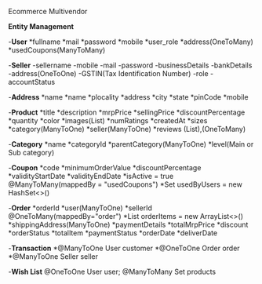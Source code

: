 Ecommerce Multivendor

**Entity Management**

-**User**
  *fullname
  *mail
  *password
  *mobile
  *user_role
  *address(OneToMany)
  *usedCoupons(ManyToMany)
  
-**Seller**
  -sellername
  -mobile
  -mail
  -password
  -businessDetails
  -bankDetails
  -address(OneToOne)
  -GSTIN(Tax Identification Number)
  -role
  -accountStatus
  
-**Address**
  *name
  *name
  *plocality
  *address
  *city
  *state
  *pinCode
  *mobile
  
-**Product**
  *title
  *description
  *mrpPrice
  *sellingPrice
  *discountPercentage
  *quantity
  *color
  *images(List)
  *numRatings
  *createdAt
  *sizes
  *category(ManyToOne)
  *seller(ManyToOne)
  *reviews (List),(OneToMany)
  
-**Category**
  *name
  *categoryId
  *parentCategory(ManyToOne)
  *level(Main or Sub category)

-**Coupon**
  *code
  *minimumOrderValue
  *discountPercentage
  *validityStartDate
  *validityEndDate
  *isActive = true
    @ManyToMany(mappedBy = "usedCoupons")
  *Set<User> usedByUsers = new HashSet<>()

-**Order**
  *orderId
  *user(ManyToOne)
  *sellerId
  @OneToMany(mappedBy="order")
  *List<OrderItem> orderItems = new ArrayList<>()
  *shippingAddress(ManyToOne)
  *paymentDetails
  *totalMrpPrice
  *discount
  *orderStatus
  *totalItem
  *paymentStatus
  *orderDate
  *deliverDate

-**Transaction**
  *@ManyToOne
   User customer
  *@OneToOne
   Order order
  *@ManyToOne
   Seller seller

-**Wish List**
  @OneToOne
  User user;
  @ManyToMany
  Set<Product> products

  
